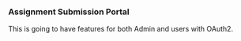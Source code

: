 ### Assignment Submission Portal

This is going to have features for both Admin and users with OAuth2.
